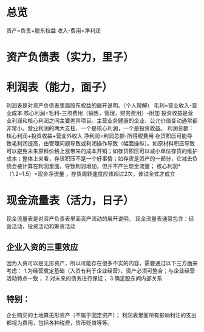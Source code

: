 总览
=============================================
资产=负责+股东权益
收入-费用=净利润



资产负债表（实力，里子）
=============================================

利润表（能力，面子）
=============================================
利润表是对资产负债表里面股东权益的展开说明。（个人理解）
毛利=营业收入-营业成本
核心利润=毛利-三项费用（销售，管理，财务费用）-附加
投资收益是营业利润和核心利润之间主要差异项目。主营业务健康的企业，公允价值变动通常都非常小。营业利润的两大支柱，一个是核心利润，一个是投资收益。
利润总额：核心利润+投资收益+营业外收入
净利润=利润总额-所得税费用
存货积压可能导致毛利润提高，由管理问题导致或利润操作导致（幅面操纵）。如原材料积压导致可以避免未来原料价格上涨带来的成本开销；如存货积压可以减小单位存货的维护成本；整体上来看，存货积压不是一个好事情；如存货是资产的一部分，它减去负债会被计算在利润里面，导致利润增加，但并不产生现金流量；
核心利润*（1.2~1.5）=现金净流量	，存货周转速度应该超过2次，该试金式才成立

现金流量表（活力，日子）
=============================================
现金流量表是对资产负责表里面资产流动的展开说明。
现金流量表通常包含：经营活动，投资活动和筹资活动





企业入资的三重效应
--------------------------------
因为入资可以是无形资产，所以可能存在很多不实的内容，需要通过以下三方面来考虑：
1.为经营奠定基础（入资有利于企业经营），资产必须可整合；与企业经营活动特点一致；
2.对未来的债务进行保证；
3.确定股东间内部关系


特别：
--------------------------------
企业购买的土地算无形资产（不属于固定资产）；
利润表里面所有影响利注的支出都视为费用，包括各种税费，货币贬值等等。